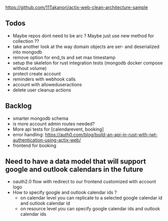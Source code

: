 https://github.com/11Takanori/actix-web-clean-architecture-sample

## Todos

- Maybe repos dont need to be arc ? Maybe just use new method for collection ??
- take another look at the way domain objects are ser- and deserialized into mongodb
- remove option for end_ts and set max timestamp
- setup the skeleton for rust integration tests (mongodb docker compose without volume)
- protect create account
- reminders with webhook calls
- account with alloweduseractions
- delete user cleanup actions

## Backlog

- smarter mongodb schema
- is more account admin routes needed?
- More api tests for [calendarevent, booking]
- error handling: https://auth0.com/blog/build-an-api-in-rust-with-jwt-authentication-using-actix-web/
- frontend for booking

## Need to have a data model that will support google and outlook calendars in the future

- oauth2.0 flow with redirect to our frontend customized with account logo
- How to specify google and outlook calendar ids ?
  - on calendar level you can replicate to a selected google calendar id and outlook calendar id
  - on resource level you can specify google calendar ids and outlook calendar ids
